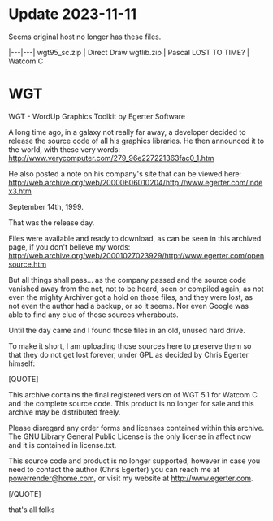 # Update 2023-11-11
Seems original host no longer has these files.

|---|---|
wgt95_sc.zip | Direct Draw
wgtlib.zip | Pascal
LOST TO TIME? | Watcom C

# WGT
WGT - WordUp Graphics Toolkit by Egerter Software

A long time ago, in a galaxy not really far away, a developer decided to release the source code of all his graphics libraries.
He then announced it to the world, with these very words: http://www.verycomputer.com/279_96e227221363fac0_1.htm

He also posted a note on his company's site that can be viewed here: 
http://web.archive.org/web/20000606010204/http://www.egerter.com/index3.htm

September 14th, 1999.

That was the release day.

Files were available and ready to download, as can be seen in this archived page, if you don't believe my words: http://web.archive.org/web/20001027023929/http://www.egerter.com/opensource.htm

But all things shall pass... as the company passed and the source code vanished away from the net, not to be heard, seen or compiled again, as not even the mighty Archiver got a hold on those files, and they were lost, as not even the author had a backup, or so it seems. Nor even Google was able to find any clue of those sources wherabouts.

Until the day came and I found those files in an old, unused hard drive.

To make it short, I am uploading those sources here to preserve them so that they do not get lost forever, under GPL as decided by Chris Egerter himself:

[QUOTE]

This archive contains the final registered version of WGT 5.1 for
Watcom C and the complete source code.  This product is no longer
for sale and this archive may be distributed freely.

Please disregard any order forms and licenses contained within this
archive.  The GNU Library General Public License is the only license
in affect now and it is contained in license.txt.

This source code and product is no longer supported, however in case you
need to contact the author (Chris Egerter) you can reach me at
powerrender@home.com, or visit my website at http://www.egerter.com.

[/QUOTE]

that's all folks


